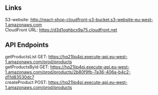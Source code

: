 ## Links
S3-website:     http://react-shop-cloudfront-s3-bucket.s3-website-eu-west-1.amazonaws.com <br />
CloudFront URL: https://d3d1oqhbcx9a75.cloudfront.net <br />

## API Endpoints
getProductsList GET: https://hq21lip4pj.execute-api.eu-west-1.amazonaws.com/prod/products <br />
getProductsById GET: https://hq21lip4pj.execute-api.eu-west-1.amazonaws.com/prod/products/2b80f9fb-7a36-406a-b4c2-d11d83530dc7 <br />
createProduct POST: https://hq21lip4pj.execute-api.eu-west-1.amazonaws.com/prod/products <br />
